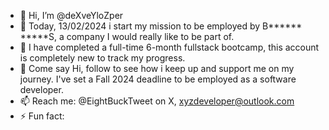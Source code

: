 - 👋 Hi, I’m @deXveYloZper
- 👀 Today, 13/02/2024 i start my mission to be employed by B****** *****S, a company I would really like to be part of.
- 🌱 I have completed a full-time 6-month fullstack bootcamp, this account is completely new to track my progress.
- 💞️ Come say Hi, follow to see how i keep up and support me on my journey. I've set a Fall 2024 deadline to be employed as a software developer.
- 📫 Reach me: @EightBuckTweet on X, xyzdeveloper@outlook.com
- ⚡ Fun fact:

<!---
deXveYloZper/deXveYloZper is a ✨ special ✨ repository because its `README.md` (this file) appears on your GitHub profile.
You can click the Preview link to take a look at your changes.
--->
